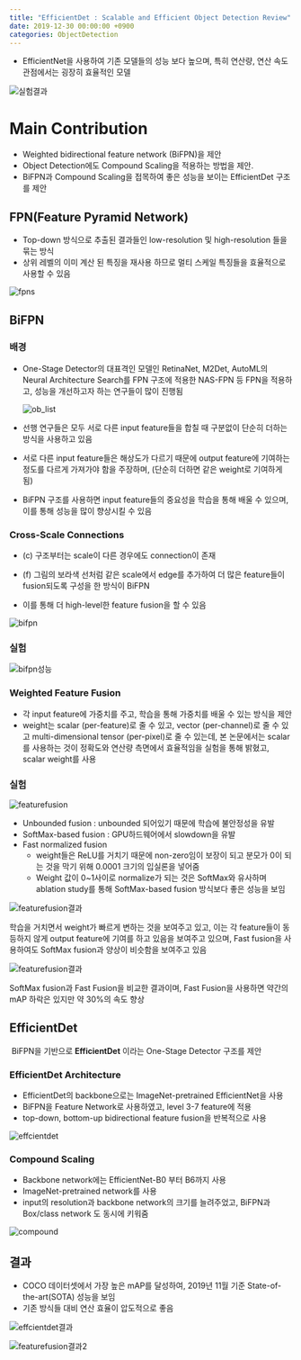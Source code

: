 ```yaml
---
title: "EfficientDet : Scalable and Efficient Object Detection Review"
date: 2019-12-30 00:00:00 +0900
categories: ObjectDetection
---
```

* EfficientNet을 사용하여 기존 모델들의 성능 보다 높으며, 특히 연산량, 연산 속도 관점에서는 굉장히 효율적인 모델

![실험결과](https://bjo9280.github.io/assets/images/2019-12-30/실험결과.png)

# Main Contribution

- Weighted bidirectional feature network (BiFPN)을 제안
- Object Detection에도 Compound Scaling을 적용하는 방법을 제안.
- BiFPN과 Compound Scaling을 접목하여 좋은 성능을 보이는 EfficientDet 구조를 제안

## FPN(Feature Pyramid Network)

* Top-down 방식으로 추출된 결과들인 low-resolution 및 high-resolution 들을 묶는 방식
* 상위 레벨의 이미 계산 된 특징을 재사용 하므로 멀티 스케일 특징들을 효율적으로 사용할 수 있음

![fpns](https://bjo9280.github.io/assets/images/2019-12-30/fpn.png)

## BiFPN

### 배경

- One-Stage Detector의 대표격인 모델인 RetinaNet, M2Det, AutoML의 Neural Architecture Search를 FPN 구조에 적용한 NAS-FPN 등 FPN을 적용하고, 성능을 개선하고자 하는 연구들이 많이 진행됨

  ![ob_list](https://bjo9280.github.io/assets/images/2019-12-30/ob_list.jpg)

- 선행 연구들은 모두 서로 다른 input feature들을 합칠 때 구분없이 단순히 더하는 방식을 사용하고 있음

- 서로 다른 input feature들은 해상도가 다르기 때문에 output feature에 기여하는 정도를 다르게 가져가야 함을 주장하며, (단순히 더하면 같은 weight로 기여하게 됨) 

- BiFPN 구조를 사용하면 input feature들의 중요성을 학습을 통해 배울 수 있으며, 이를 통해 성능을 많이 향상시킬 수 있음

### Cross-Scale Connections 

* (c) 구조부터는 scale이 다른 경우에도 connection이 존재

* (f) 그림의 보라색 선처럼 같은 scale에서 edge를 추가하여 더 많은 feature들이 fusion되도록 구성을 한 방식이 BiFPN

* 이를 통해 더 high-level한 feature fusion을 할 수 있음 

![bifpn](https://bjo9280.github.io/assets/images/2019-12-30/bifpn.png)

### 실험

![bifpn성능](https://bjo9280.github.io/assets/images/2019-12-30/bifpn성능.png)

### Weighted Feature Fusion

* 각 input feature에 가중치를 주고, 학습을 통해 가중치를 배울 수 있는 방식을 제안 
* weight는 scalar (per-feature)로 줄 수 있고, vector (per-channel)로 줄 수 있고 multi-dimensional tensor (per-pixel)로 줄 수 있는데, 본 논문에서는 scalar를 사용하는 것이 정확도와 연산량 측면에서 효율적임을 실험을 통해 밝혔고, scalar weight를 사용 

### 실험

![featurefusion](https://bjo9280.github.io/assets/images/2019-12-30/featurefusion.png)

- Unbounded fusion  : unbounded 되어있기 때문에 학습에 불안정성을 유발
- SoftMax-based fusion : GPU하드웨어에서 slowdown을 유발
- Fast normalized fusion 
  - weight들은 ReLU를 거치기 때문에 non-zero임이 보장이 되고 분모가 0이 되는 것을 막기 위해 0.0001 크기의 입실론을 넣어줌 
  - Weight 값이 0~1사이로 normalize가 되는 것은 SoftMax와 유사하며 ablation study를 통해 SoftMax-based fusion 방식보다 좋은 성능을 보임 

![featurefusion결과](https://bjo9280.github.io/assets/images/2019-12-30/featurefusion결과.png)

학습을 거치면서 weight가 빠르게 변하는 것을 보여주고 있고, 이는 각 feature들이 동등하지 않게 output feature에 기여를 하고 있음을 보여주고 있으며, Fast fusion을 사용하여도 SoftMax fusion과 양상이 비슷함을 보여주고 있음

![featurefusion결과](https://bjo9280.github.io/assets/images/2019-12-30/featurefusion결과2.png)

SoftMax fusion과 Fast Fusion을 비교한 결과이며, Fast Fusion을 사용하면 약간의 mAP 하락은 있지만 약 30%의 속도 향상 

## EfficientDet

 BiFPN을 기반으로 **EfficientDet** 이라는 One-Stage Detector 구조를 제안

### EfficientDet Architecture

* EfficientDet의 backbone으로는 ImageNet-pretrained EfficientNet을 사용
* BiFPN을 Feature Network로 사용하였고, level 3-7 feature에 적용
* top-down, bottom-up bidirectional feature fusion을 반복적으로 사용

![effcientdet](https://bjo9280.github.io/assets/images/2019-12-30/effcientdet.png)

### Compound Scaling

* Backbone network에는 EfficientNet-B0 부터 B6까지 사용
* ImageNet-pretrained network를 사용
* input의 resolution과 backbone network의 크기를 늘려주었고, BiFPN과 Box/class network 도 동시에 키워줌

![compound](https://bjo9280.github.io/assets/images/2019-12-30/compound.png)

## 결과

* COCO 데이터셋에서 가장 높은 mAP를 달성하여, 2019년 11월 기준 State-of-the-art(SOTA) 성능을 보임
* 기존 방식들 대비 연산 효율이 압도적으로 좋음 

![effcientdet결과](https://bjo9280.github.io/assets/images/2019-12-30/effcientdet결과.png)

![featurefusion결과2](https://bjo9280.github.io/assets/images/2019-12-30/effcientdet결과2.png)

 